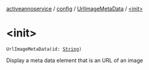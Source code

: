 [activeannoservice](../../index.md) / [config](../index.md) / [UrlImageMetaData](index.md) / [&lt;init&gt;](./-init-.md)

# &lt;init&gt;

`UrlImageMetaData(id: `[`String`](https://kotlinlang.org/api/latest/jvm/stdlib/kotlin/-string/index.html)`)`

Display a meta data element that is an URL of an image

